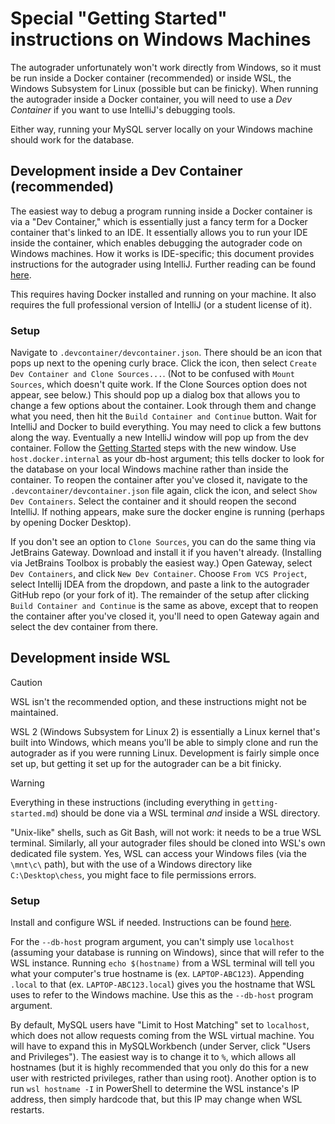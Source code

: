 # Special "Getting Started" instructions on Windows Machines

The autograder unfortunately won't work directly from Windows, so it must be run inside a Docker container
(recommended) or inside WSL, the Windows Subsystem for Linux (possible but can be finicky). When running the autograder
inside a Docker container, you will need to use a _Dev Container_ if you want to use IntelliJ's debugging
tools.

Either way, running your MySQL server locally on your Windows machine should work for the database.

## Development inside a Dev Container (recommended)

The easiest way to debug a program running inside a Docker container is via a "Dev Container," which is essentially
just a fancy term for a Docker container that's linked to an IDE. It essentially allows you to run your IDE inside the
container, which enables debugging the autograder code on Windows machines. How it works is IDE-specific; this document
provides instructions for the autograder using IntelliJ. Further reading can be
found [here](https://www.jetbrains.com/help/idea/connect-to-devcontainer.html).

This requires having Docker installed and running on your machine. It also requires the full
professional version of IntelliJ (or a student license of it).

### Setup

Navigate to `.devcontainer/devcontainer.json`. There should be an icon that pops up next to
the opening curly brace. Click the icon, then select `Create Dev Container and Clone Sources...`. (Not to be confused
with `Mount Sources`, which doesn't quite work. If the Clone Sources option does not appear, see below.) This should
pop up a dialog box that allows you to change a few options about the container. Look through them
and change what you need, then hit the `Build Container and Continue` button. Wait for IntelliJ and Docker to build
everything. You may need to click a few buttons along the way. Eventually a new IntelliJ window will pop up from the
dev container. Follow the [Getting Started](getting-started.md) steps with the new window.
Use `host.docker.internal` as your db-host argument; this tells docker to look for the database on your local Windows
machine rather than inside the container. To reopen the container after you've closed it, navigate to the
`.devcontainer/devcontainer.json` file again, click the icon, and select `Show Dev Containers`. Select the container
and it should reopen the second IntelliJ. If nothing appears, make sure the docker engine is running
(perhaps by opening Docker Desktop).

If you don't see an option to `Clone Sources`, you can do the same thing via JetBrains Gateway. Download and install
it if you haven't already. (Installing via JetBrains Toolbox is probably the easiest way.) Open Gateway, select
`Dev Containers`, and click `New Dev Container`. Choose `From VCS Project`, select Intellij IDEA from the dropdown,
and paste a link to the autograder GitHub repo (or your fork of it). The remainder of the setup after clicking
`Build Container and Continue` is the same as above, except that to reopen the container after you've closed it, you'll
need to open Gateway again and select the dev container from there.

## Development inside WSL

> [!CAUTION]
> WSL isn't the recommended option, and these instructions might not be maintained.

WSL 2 (Windows Subsystem for Linux 2) is essentially a Linux kernel that's built into Windows, which means you'll be
able to simply clone and run the autograder as if you were running Linux. Development is fairly simple once set up, but
getting it set up for the autograder can be a bit finicky.

> [!WARNING]
> Everything in these instructions (including everything in `getting-started.md`)
> should be done via a WSL terminal _and_ inside a WSL directory.
>
> "Unix-like" shells, such as Git Bash, will not work: it needs to be a true WSL terminal.
> Similarly, all your autograder files should be cloned into WSL's own dedicated file system.
> Yes, WSL can access your Windows files (via the `\mnt\c\` path), but with the use of a Windows
> directory like `C:\Desktop\chess`, you might face to file permissions errors.

### Setup

Install and configure WSL if needed. Instructions can be found
[here](https://learn.microsoft.com/en-us/windows/wsl/install).

For the `--db-host` program argument, you can't simply use `localhost` (assuming your database is running on Windows),
since that will refer to the WSL instance. Running `echo $(hostname)` from a WSL terminal will tell you what your
computer's true hostname is (ex. `LAPTOP-ABC123`). Appending `.local` to that (ex. `LAPTOP-ABC123.local`) gives you
the hostname that WSL uses to refer to the Windows machine. Use this as the `--db-host` program argument.

By default, MySQL users have "Limit to Host Matching" set to `localhost`, which does not allow requests coming from the
WSL virtual machine. You will have to expand this in MySQLWorkbench (under Server, click "Users and Privileges"). The
easiest way is to change it to `%`, which allows all hostnames (but it is highly recommended that you only do this for a
new user with restricted privileges, rather than using root). Another option is to run `wsl hostname -I` in PowerShell
to determine the WSL instance's IP address, then simply hardcode that, but this IP may change when WSL restarts.
